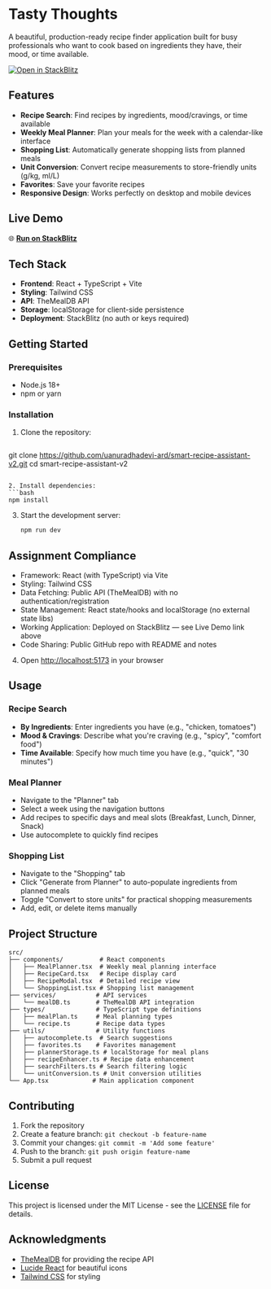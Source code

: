 # Tasty Thoughts

A beautiful, production-ready recipe finder application built for busy professionals who want to cook based on ingredients they have, their mood, or time available.

[![Open in StackBlitz](https://developer.stackblitz.com/img/open_in_stackblitz.svg)](https://stackblitz.com/github/uanuradhadevi-ard/smart-recipe-assistant-v2)

## Features

- **Recipe Search**: Find recipes by ingredients, mood/cravings, or time available
- **Weekly Meal Planner**: Plan your meals for the week with a calendar-like interface
- **Shopping List**: Automatically generate shopping lists from planned meals
- **Unit Conversion**: Convert recipe measurements to store-friendly units (g/kg, ml/L)
- **Favorites**: Save your favorite recipes
- **Responsive Design**: Works perfectly on desktop and mobile devices

## Live Demo

🌐 **[Run on StackBlitz](https://stackblitz.com/github/uanuradhadevi-ard/smart-recipe-assistant-v2)**

## Tech Stack

- **Frontend**: React + TypeScript + Vite
- **Styling**: Tailwind CSS
- **API**: TheMealDB API
- **Storage**: localStorage for client-side persistence
- **Deployment**: StackBlitz (no auth or keys required)

## Getting Started

### Prerequisites

- Node.js 18+ 
- npm or yarn

### Installation

1. Clone the repository:
   ```bash
git clone https://github.com/uanuradhadevi-ard/smart-recipe-assistant-v2.git
cd smart-recipe-assistant-v2
   ```

2. Install dependencies:
   ```bash
   npm install
   ```

3. Start the development server:
   ```bash
   npm run dev
   ```
## Assignment Compliance

- Framework: React (with TypeScript) via Vite
- Styling: Tailwind CSS
- Data Fetching: Public API (TheMealDB) with no authentication/registration
- State Management: React state/hooks and localStorage (no external state libs)
- Working Application: Deployed on StackBlitz — see Live Demo link above
- Code Sharing: Public GitHub repo with README and notes


4. Open [http://localhost:5173](http://localhost:5173) in your browser

## Usage

### Recipe Search
- **By Ingredients**: Enter ingredients you have (e.g., "chicken, tomatoes")
- **Mood & Cravings**: Describe what you're craving (e.g., "spicy", "comfort food")
- **Time Available**: Specify how much time you have (e.g., "quick", "30 minutes")

### Meal Planner
- Navigate to the "Planner" tab
- Select a week using the navigation buttons
- Add recipes to specific days and meal slots (Breakfast, Lunch, Dinner, Snack)
- Use autocomplete to quickly find recipes

### Shopping List
- Navigate to the "Shopping" tab
- Click "Generate from Planner" to auto-populate ingredients from planned meals
- Toggle "Convert to store units" for practical shopping measurements
- Add, edit, or delete items manually

## Project Structure

```
src/
├── components/          # React components
│   ├── MealPlanner.tsx  # Weekly meal planning interface
│   ├── RecipeCard.tsx   # Recipe display card
│   ├── RecipeModal.tsx  # Detailed recipe view
│   └── ShoppingList.tsx # Shopping list management
├── services/           # API services
│   └── mealDB.ts       # TheMealDB API integration
├── types/              # TypeScript type definitions
│   ├── mealPlan.ts     # Meal planning types
│   └── recipe.ts       # Recipe data types
├── utils/              # Utility functions
│   ├── autocomplete.ts  # Search suggestions
│   ├── favorites.ts    # Favorites management
│   ├── plannerStorage.ts # localStorage for meal plans
│   ├── recipeEnhancer.ts # Recipe data enhancement
│   ├── searchFilters.ts # Search filtering logic
│   └── unitConversion.ts # Unit conversion utilities
└── App.tsx            # Main application component
```

## Contributing

1. Fork the repository
2. Create a feature branch: `git checkout -b feature-name`
3. Commit your changes: `git commit -m 'Add some feature'`
4. Push to the branch: `git push origin feature-name`
5. Submit a pull request

## License

This project is licensed under the MIT License - see the [LICENSE](LICENSE) file for details.

## Acknowledgments

- [TheMealDB](https://www.themealdb.com/) for providing the recipe API
- [Lucide React](https://lucide.dev/) for beautiful icons
- [Tailwind CSS](https://tailwindcss.com/) for styling
